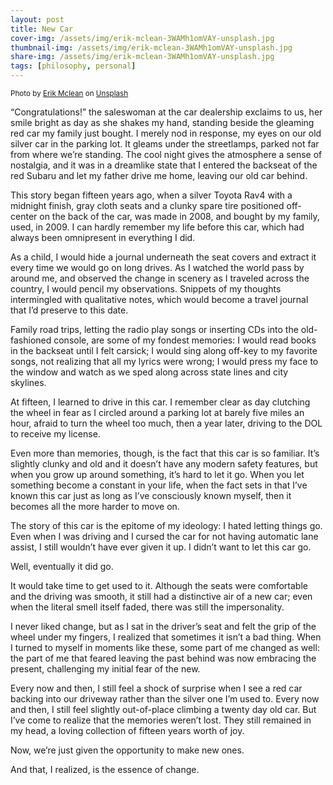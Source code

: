 ```yaml
---
layout: post
title: New Car
cover-img: /assets/img/erik-mclean-3WAMh1omVAY-unsplash.jpg
thumbnail-img: /assets/img/erik-mclean-3WAMh1omVAY-unsplash.jpg
share-img: /assets/img/erik-mclean-3WAMh1omVAY-unsplash.jpg
tags: [philosophy, personal]
---
```


<sub>Photo by <a href="https://unsplash.com/@introspectivedsgn?utm_content=creditCopyText&utm_medium=referral&utm_source=unsplash">Erik Mclean</a> on <a href="https://unsplash.com/photos/a-row-of-cars-parked-in-a-parking-lot-3WAMh1omVAY?utm_content=creditCopyText&utm_medium=referral&utm_source=unsplash">Unsplash</a></sub>

“Congratulations!” the saleswoman at the car dealership exclaims to us, her smile bright as day as she shakes my hand, standing beside the gleaming red car my family just bought. I merely nod in response, my eyes on our old silver car in the parking lot. It gleams under the streetlamps, parked not far from where we’re standing. The cool night gives the atmosphere a sense of nostalgia, and it was in a dreamlike state that I entered the backseat of the red Subaru and let my father drive me home, leaving our old car behind.

This story began fifteen years ago, when a silver Toyota Rav4 with a midnight finish, gray cloth seats and a clunky spare tire positioned off-center on the back of the car, was made in 2008, and bought by my family, used, in 2009. I can hardly remember my life before this car, which had always been omnipresent in everything I did.

As a child, I would hide a journal underneath the seat covers and extract it every time we would go on long drives. As I watched the world pass by around me, and observed the change in scenery as I traveled across the country, I would pencil my observations. Snippets of my thoughts intermingled with qualitative notes, which would become a travel journal that I’d preserve to this date.

Family road trips, letting the radio play songs or inserting CDs into the old-fashioned console, are some of my fondest memories: I would read books in the backseat until I felt carsick; I would sing along off-key to my favorite songs, not realizing that all my lyrics were wrong; I would press my face to the window and watch as we sped along across state lines and city skylines. 

At fifteen, I learned to drive in this car. I remember clear as day clutching the wheel in fear as I circled around a parking lot at barely five miles an hour, afraid to turn the wheel too much, then a year later, driving to the DOL to receive my license.

Even more than memories, though, is the fact that this car is so familiar. It’s slightly clunky and old and it doesn’t have any modern safety features, but when you grow up around something, it’s hard to let it go. When you let something become a constant in your life, when the fact sets in that I’ve known this car just as long as I’ve consciously known myself, then it becomes all the more harder to move on.

The story of this car is the epitome of my ideology: I hated letting things go. Even when I was driving and I cursed the car for not having automatic lane assist, I still wouldn’t have ever given it up. I didn’t want to let this car go.

Well, eventually it did go.

It would take time to get used to it. Although the seats were comfortable and the driving was smooth, it still had a distinctive air of a new car; even when the literal smell itself faded, there was still the impersonality.

I never liked change, but as I sat in the driver’s seat and felt the grip of the wheel under my fingers, I realized that sometimes it isn’t a bad thing. When I turned to myself in moments like these, some part of me changed as well: the part of me that feared leaving the past behind was now embracing the present, challenging my initial fear of the new.

Every now and then, I still feel a shock of surprise when I see a red car backing into our driveway rather than the silver one I’m used to. Every now and then, I still feel slightly out-of-place climbing a twenty day old car. But I’ve come to realize that the memories weren’t lost. They still remained in my head, a loving collection of fifteen years worth of joy. 

Now, we’re just given the opportunity to make new ones. 

And that, I realized, is the essence of change.
